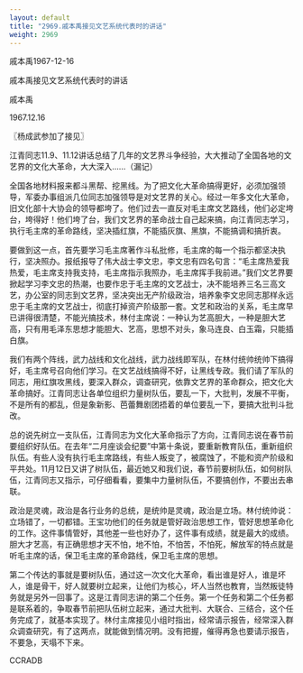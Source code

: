 ```yaml
---
layout: default
title: "2969.戚本禹接见文艺系统代表时的讲话"
weight: 2969
---
```


戚本禹1967-12-16

戚本禹接见文艺系统代表时的讲话

戚本禹

1967.12.16

〖杨成武参加了接见〗

江青同志11.9、11.12讲话总结了几年的文艺界斗争经验，大大推动了全国各地的文艺界的文化大革命，大大深入……（漏记）

全国各地材料报来都斗黑帮、挖黑线。为了把文化大革命搞得更好，必须加强领导，军委办事组派几位同志加强领导是对文艺界的关心。经过一年多文化大革命，旧文化部十大协会的领导都垮了。他们过去一直反对毛主席文艺路线，他们必定垮台，垮得好！他们垮了台，我们文艺界的革命战士自己起来搞，向江青同志学习，执行毛主席的革命路线，坚决插红旗，不能插灰旗、黑旗，不能搞调和搞折衷。

要做到这一点，首先要学习毛主席著作斗私批修，毛主席的每一个指示都坚决执行，坚决照办。报纸报导了伟大战士李文忠，李文忠有四名句言：“毛主席热爱我热爱，毛主席支持我支持，毛主席指示我照办，毛主席挥手我前进。”我们文艺界要掀起学习李文忠的热潮，也要作忠于毛主席的文艺战士，决不能培养三名三高文艺，办公室的同志到文艺界，坚决突出无产阶级政治，培养象李文忠同志那样永远忠于毛主席的文艺战士，彻底打掉资产阶级那一套。文艺和政治的关系，毛主席早已讲得很清楚，不能光搞技术，林付主席说：一种认为艺高胆大，一种是胆大艺高，只有用毛泽东思想才能胆大、艺高，思想不对头，象马连良、白玉霜，只能插白旗。

我们有两个阵线，武力战线和文化战线，武力战线即军队，在林付统帅统帅下搞得好，毛主席号召向他们学习。在文艺战线搞得不好，让黑线专政。我们请了军队的同志，用红旗攻黑线，要深入群众，调查研究，依靠文艺界的革命群众，把文化大革命搞好。江青同志让各单位组织力量树队伍，要乱一下，大批判，发展不平衡，不是所有的都乱，但是象新影、芭蕾舞剧团捂着的单位要乱一下，要搞大批判斗批改。

总的说先树立一支队伍，江青同志为文化大革命指示了方向，江青同志说在春节前要组织好队伍。在去年“二月座谈会纪要”中第十条说，要重新教育队伍，重新组织队伍。有些人没有执行毛主席路线，有些人叛变了，被腐蚀了，不能和资产阶级和平共处。11月12日又讲了树队伍，最近她又和我们说，春节前要树队伍，如何树队伍，江青同志又指示，可仔细看看，要集中力量树队伍，不要搞创作，不要出去串联。

政治是灵魂，政治是各行业务的总统，是统帅是灵魂，政治是立场。林付统帅说：立场错了，一切都错。王宝功他们的任务就是管好政治思想工作，管好思想革命化的工作。这件事情管好，其他差一些也好办了，这件事有成绩，就是最大的成绩。胆大才艺高，有正确思想才天不怕，地不怕，不怕苦，不怕死，解放军的特点就是听毛主席的话，保卫毛主席的革命路线，保卫毛主席的思想。

第二个传达的事就是要树队伍，通过这一次文化大革命，看出谁是好人，谁是坏人，谁是骨干，好人就要树立起来，让他们为核心，坏人当然也教育，当然叛徒特务就是另外一回事了。这是江青同志讲的第二个任务。第一个任务和第二个任务都是联系着的，争取春节前把队伍树立起来，通过大批判、大联合、三结合，这个任务完成了，就基本实现了。林付主席接见小组时指出，经常请示报告，经常深入群众调查研究，有了这两点，就能做到情况明。没有把握，催得再急也要请示报告，不要急，天塌不下来。

CCRADB

